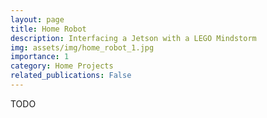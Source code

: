 ```yaml
---
layout: page
title: Home Robot
description: Interfacing a Jetson with a LEGO Mindstorm
img: assets/img/home_robot_1.jpg
importance: 1
category: Home Projects
related_publications: False
---
```


TODO